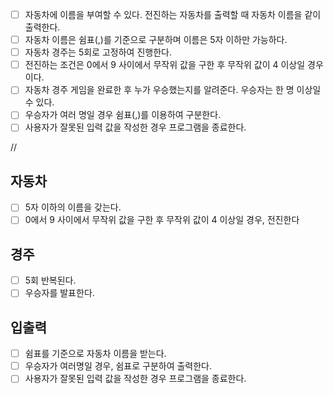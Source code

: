- [ ] 자동차에 이름을 부여할 수 있다. 전진하는 자동차를 출력할 때 자동차 이름을 같이 출력한다.
- [ ] 자동차 이름은 쉼표(,)를 기준으로 구분하며 이름은 5자 이하만 가능하다.
- [ ] 자동차 경주는 5회로 고정하여 진행한다.
- [ ] 전진하는 조건은 0에서 9 사이에서 무작위 값을 구한 후 무작위 값이 4 이상일 경우이다.
- [ ] 자동차 경주 게임을 완료한 후 누가 우승했는지를 알려준다. 우승자는 한 명 이상일 수 있다.
- [ ] 우승자가 여러 명일 경우 쉼표(,)를 이용하여 구분한다.
- [ ] 사용자가 잘못된 입력 값을 작성한 경우 프로그램을 종료한다.

//
## 자동차
- [ ] 5자 이하의 이름을 갖는다.
- [ ] 0에서 9 사이에서 무작위 값을 구한 후 무작위 값이 4 이상일 경우, 전진한다

## 경주
- [ ] 5회 반복된다.
- [ ] 우승자를 발표한다.

## 입출력
- [ ] 쉼표를 기준으로 자동차 이름을 받는다.
- [ ] 우승자가 여러명일 경우, 쉼표로 구분하여 출력한다.
- [ ] 사용자가 잘못된 입력 값을 작성한 경우 프로그램을 종료한다.